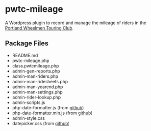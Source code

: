 # pwtc-mileage
A Wordpress plugin to record and manage the mileage of riders in the [Portland Wheelmen Touring Club](http://pwtc.com).

## Package Files
- README.md
- pwtc-mileage.php
- class.pwtcmileage.php
- admin-gen-reports.php
- admin-man-riders.php
- admin-man-ridesheets.php
- admin-man-yearend.php
- admin-man-settings.php
- admin-rider-lookup.php
- admin-scripts.js
- php-date-formatter.js (from [github](https://github.com/kartik-v/php-date-formatter))
- php-date-formatter.min.js (from [github](https://github.com/kartik-v/php-date-formatter))
- admin-style.css
- datepicker.css (from [github](https://github.com/stuttter/wp-datepicker-styling))
